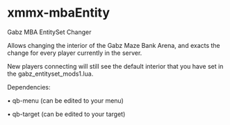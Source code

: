 # xmmx-mbaEntity
Gabz MBA EntitySet Changer


Allows changing the interior of the Gabz Maze Bank Arena, and exacts the change for every player currently in the server.

New players connecting will still see the default interior that you have set in the gabz_entityset_mods1.lua.



Dependencies:

• qb-menu (can be edited to your menu)

• qb-target (can be edited to your target)

